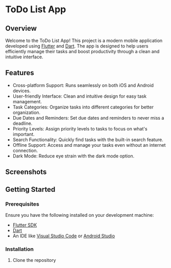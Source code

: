 # ToDo List App

## Overview
Welcome to the ToDo List App! This project is a modern mobile application developed using [Flutter](https://docs.flutter.dev/get-started/) and [Dart](https://dart.dev/). The app is designed to help users efficiently manage their tasks and boost productivity through a clean and intuitive interface.

## Features
* Cross-platform Support: Runs seamlessly on both iOS and Android devices.
* User-friendly Interface: Clean and intuitive design for easy task management.
* Task Categories: Organize tasks into different categories for better organization.
* Due Dates and Reminders: Set due dates and reminders to never miss a deadline.
* Priority Levels: Assign priority levels to tasks to focus on what's important.
* Search Functionality: Quickly find tasks with the built-in search feature.
* Offline Support: Access and manage your tasks even without an internet connection.
* Dark Mode: Reduce eye strain with the dark mode option.

## Screenshots

  
## Getting Started

### Prerequisites
Ensure you have the following installed on your development machine:

* [Flutter SDK](https://docs.flutter.dev/get-started/)
* [Dart](https://dart.dev/)
* An IDE like [Visual Studio Code](https://code.visualstudio.com/download) or [Android Studio](https://developer.android.com/)

### Installation
1. Clone the repository

